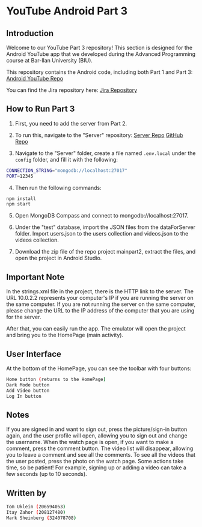 # YouTube Android Part 3

## Introduction

Welcome to our YouTube Part 3 repository! This section is designed for the Android YouTube app that we developed during the Advanced Programming course at Bar-Ilan University (BIU).

This repository contains the Android code, including both Part 1 and Part 3:
[Android YouTube Repo](https://github.com/theComputerGu/AndroidYouTube/tree/main_part2)

You can find the Jira repository here:
[Jira Repository](https://marksheinberg01.atlassian.net/jira/software/projects/SCRUM/boards/1/backlog?epics=visible&issueParent=10000%2C10001)

## How to Run Part 3

1. First, you need to add the server from Part 2.
2. To run this, navigate to the "Server" repository:
   [Server Repo](https://github.com/TomU2611/Server.git)
   [GitHub Repo](https://github.com/TomU2611/YouTube-Web.git)

3. Navigate to the "Server" folder, create a file named `.env.local` under the `config` folder, and fill it with the following:

```sh
CONNECTION_STRING="mongodb://localhost:27017"
PORT=12345
```

4. Then run the following commands:

```sh
npm install
npm start
```


5. Open MongoDB Compass and connect to mongodb://localhost:27017.

6. Under the "test" database, import the JSON files from the dataForServer folder. Import users.json to the users collection and videos.json to the videos collection.

7. Download the zip file of the repo project mainpart2, extract the files, and open the project in Android Studio.

## Important Note
In the strings.xml file in the project, there is the HTTP link to the server. The URL 10.0.2.2 represents your computer's IP if you are running the server on the same computer. If you are not running the server on the same computer, please change the URL to the IP address of the computer that you are using for the server.

After that, you can easily run the app. The emulator will open the project and bring you to the HomePage (main activity).

## User Interface
At the bottom of the HomePage, you can see the toolbar with four buttons:

```sh
Home button (returns to the HomePage)
Dark Mode button
Add Video button
Log In button
```

## Notes
If you are signed in and want to sign out, press the picture/sign-in button again, and the user profile will open, allowing you to sign out and change the username.
When the watch page is open, if you want to make a comment, press the comment button. The video list will disappear, allowing you to leave a comment and see all the comments.
To see all the videos that the user posted, press the photo on the watch page.
Some actions take time, so be patient! For example, signing up or adding a video can take a few seconds (up to 10 seconds).

## Written by
```sh
Tom Uklein (206594053)
Itay Zahor (208127480)
Mark Sheinberg (324078708)
```
